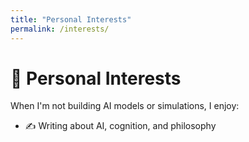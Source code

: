 ```yaml
---
title: "Personal Interests"
permalink: /interests/
---
```


# 🎯 Personal Interests

When I'm not building AI models or simulations, I enjoy:


- ✍️ Writing about AI, cognition, and philosophy
